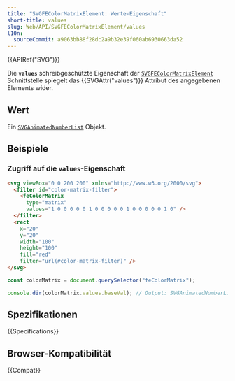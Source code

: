 ```yaml
---
title: "SVGFEColorMatrixElement: Werte-Eigenschaft"
short-title: values
slug: Web/API/SVGFEColorMatrixElement/values
l10n:
  sourceCommit: a9063bb88f28dc2a9b32e39f060ab6930663da52
---
```


{{APIRef("SVG")}}

Die **`values`** schreibgeschützte Eigenschaft der [`SVGFEColorMatrixElement`](/de/docs/Web/API/SVGFEColorMatrixElement) Schnittstelle spiegelt das {{SVGAttr("values")}} Attribut des angegebenen Elements wider.

## Wert

Ein [`SVGAnimatedNumberList`](/de/docs/Web/API/SVGAnimatedNumberList) Objekt.

## Beispiele

### Zugriff auf die `values`-Eigenschaft

```html
<svg viewBox="0 0 200 200" xmlns="http://www.w3.org/2000/svg">
  <filter id="color-matrix-filter">
    <feColorMatrix
      type="matrix"
      values="1 0 0 0 0 0 1 0 0 0 0 0 1 0 0 0 0 0 1 0" />
  </filter>
  <rect
    x="20"
    y="20"
    width="100"
    height="100"
    fill="red"
    filter="url(#color-matrix-filter)" />
</svg>
```

```js
const colorMatrix = document.querySelector("feColorMatrix");

console.dir(colorMatrix.values.baseVal); // Output: SVGAnimatedNumberList object
```

## Spezifikationen

{{Specifications}}

## Browser-Kompatibilität

{{Compat}}
